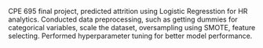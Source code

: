 CPE 695 final project, predicted attrition using Logistic Regresstion for HR analytics.
Conducted data preprocessing, such as getting dummies for categorical variables, scale the dataset, oversampling using SMOTE, feature selecting.
Performed hyperparameter tuning for better model performance. 
